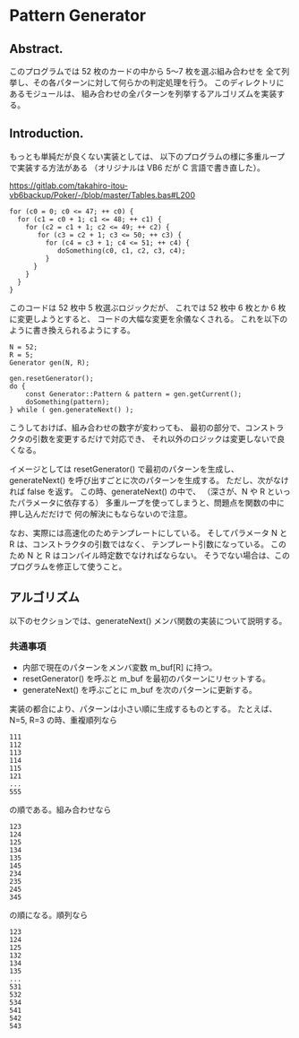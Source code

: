 # Pattern Generator

##  Abstract.

このプログラムでは 52 枚のカードの中から 5～7 枚を選ぶ組み合わせを
全て列挙し、その各パターンに対して何らかの判定処理を行う。
このディレクトリにあるモジュールは、
組み合わせの全パターンを列挙するアルゴリズムを実装する。

##  Introduction.

もっとも単純だが良くない実装としては、
以下のプログラムの様に多重ループで実装する方法がある
（オリジナルは VB6 だが C 言語で書き直した）。

https://gitlab.com/takahiro-itou-vb6backup/Poker/-/blob/master/Tables.bas#L200

```
for (c0 = 0; c0 <= 47; ++ c0) {
  for (c1 = c0 + 1; c1 <= 48; ++ c1) {
    for (c2 = c1 + 1; c2 <= 49; ++ c2) {
       for (c3 = c2 + 1; c3 <= 50; ++ c3) {
         for (c4 = c3 + 1; c4 <= 51; ++ c4) {
            doSomething(c0, c1, c2, c3, c4);
         }
      }
    }
  }
}
```

このコードは 52 枚中 5 枚選ぶロジックだが、
これでは 52 枚中 6 枚とか 6 枚に変更しようとすると、
コードの大幅な変更を余儀なくされる。
これを以下のように書き換えられるようにする。

```
N = 52;
R = 5;
Generator gen(N, R);

gen.resetGenerator();
do {
    const Generator::Pattern & pattern = gen.getCurrent();
    doSomething(pattern);
} while ( gen.generateNext() );
```

こうしておけば、組み合わせの数字が変わっても、
最初の部分で、コンストラクタの引数を変更するだけで対応でき、
それ以外のロジックは変更しないで良くなる。

イメージとしては
resetGenerator() で最初のパターンを生成し、
generateNext() を呼び出すごとに次のパターンを生成する。
ただし、次がなければ false を返す。
この時、generateNext() の中で、
（深さが、N や R といったパラメータに依存する）
多重ループを使ってしまうと、問題点を関数の中に押し込んだだけで
何の解決にもならないので注意。

なお、実際には高速化のためテンプレートにしている。
そしてパラメータ N と R は、コンストラクタの引数ではなく、
テンプレート引数になっている。
このため N と R はコンパイル時定数でなければならない。
そうでない場合は、このプログラムを修正して使うこと。

##  アルゴリズム

以下のセクションでは、generateNext() メンバ関数の実装について説明する。

###   共通事項

- 内部で現在のパターンをメンバ変数 m_buf[R] に持つ。
- resetGenerator() を呼ぶと m_buf を最初のパターンにリセットする。
- generateNext() を呼ぶごとに  m_buf を次のパターンに更新する。

実装の都合により、パターンは小さい順に生成するものとする。
たとえば、N=5, R=3 の時、重複順列なら

```
111
112
113
114
115
121
...
555
```

の順である。組み合わせなら

```
123
124
125
134
135
145
234
235
245
345
```

の順になる。順列なら

```
123
124
125
132
134
135
...
531
532
534
541
542
543
```
